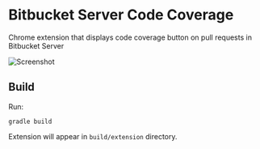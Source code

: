 # Bitbucket Server Code Coverage
Chrome extension that displays code coverage button on pull requests in Bitbucket Server

![Screenshot](http://i.imgur.com/Z77LWD6.png)

## Build

Run:

```
gradle build
```

Extension will appear in `build/extension` directory.
